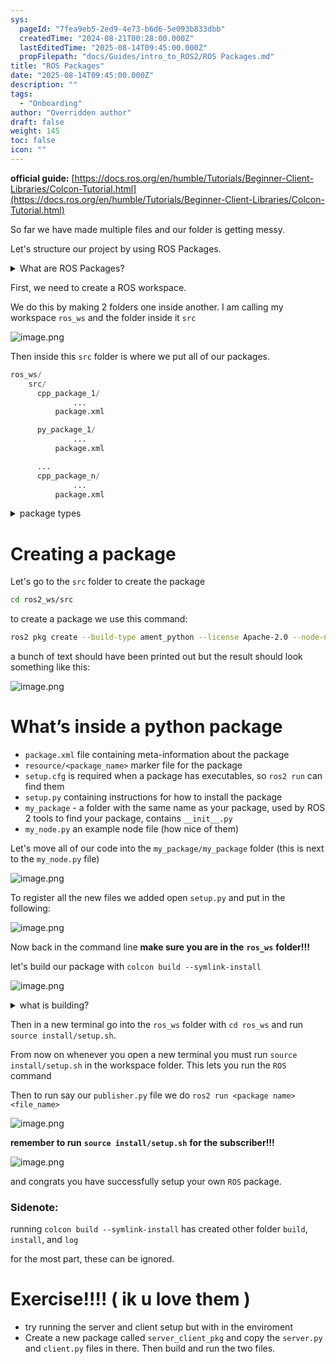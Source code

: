```yaml
---
sys:
  pageId: "7fea9eb5-2ed9-4e73-b6d6-5e093b833dbb"
  createdTime: "2024-08-21T00:28:00.000Z"
  lastEditedTime: "2025-08-14T09:45:00.000Z"
  propFilepath: "docs/Guides/intro_to_ROS2/ROS Packages.md"
title: "ROS Packages"
date: "2025-08-14T09:45:00.000Z"
description: ""
tags:
  - "Onboarding"
author: "Overridden author"
draft: false
weight: 145
toc: false
icon: ""
---
```


**official guide:** [https://docs.ros.org/en/humble/Tutorials/Beginner-Client-Libraries/Colcon-Tutorial.html](https://docs.ros.org/en/humble/Tutorials/Beginner-Client-Libraries/Colcon-Tutorial.html)

So far we have made multiple files and our folder is getting messy.

Let's structure our project by using ROS Packages.

<details>
      <summary>What are ROS Packages?</summary>
      ROS Packages are, as the name implies, packages of code that are highly sharable between ROS developers.
  </details>

First, we need to create a ROS workspace.

We do this by making 2 folders one inside another. I am calling my workspace `ros_ws` and the folder inside it `src`

![image.png](https://prod-files-secure.s3.us-west-2.amazonaws.com/d518164a-d88e-44d1-a4ee-3adb3bd8bce0/70706947-fd18-4537-a67b-e12946812d31/image.png?X-Amz-Algorithm=AWS4-HMAC-SHA256&X-Amz-Content-Sha256=UNSIGNED-PAYLOAD&X-Amz-Credential=ASIAZI2LB466U3MYHDJU%2F20250816%2Fus-west-2%2Fs3%2Faws4_request&X-Amz-Date=20250816T131935Z&X-Amz-Expires=3600&X-Amz-Security-Token=IQoJb3JpZ2luX2VjECgaCXVzLXdlc3QtMiJHMEUCIQD8aEQ9vWwX6eZacMyqWOtxw63dW7b49uPzdGlEAmSBXAIgI71icosfrmN8PRiHEh%2FChj9Q8usX%2B2ZM%2FgdEDLvCjRoq%2FwMIcRAAGgw2Mzc0MjMxODM4MDUiDGdCmDv6zd7QAZceLircAy1AdoVAnyQp295wWH7biv78hRKCccnxqwwUCsYYWhKoashdf9ry5E8HeJJHcvwSJxVf7OdIvrQgPmET%2BBK3IxE6Rv4p0v2U0zE7tPPdx17AiWwBg1TrkW2LsvZ0xS20d5Oey3iw82CFVZhIt3vMwd2Nx%2BRGsOaXy10bFUtD672HRvjc8R0PC2AlxHUGFQk5dgwCmJlDg%2FjSsMAc3AtHtbBPSyzhPjc16uF5VBpUNxxVebUgfxe8QN4IEf4L2UvjNRiYyGUatgf4ErZ1Tj1IW8NbtF%2Fw3jTnnwzqISsDB9uFHR5KmOfZYPkMiX9V4nkvRaBU7orndI13YTgkyUh%2B%2FLpf%2BXqaR1QBkKMlQ%2F6Yl2ROVaD5RU32QoxHYqqzpQTS7q6lWEk%2BIAB%2Bw9W0Ye%2BH%2FA72h3wtW4sfPvyyyaEgDTF%2BX7rOeVTsosp0uZpifRAw5JEazg1VsDykVxk1PH%2FJAwGBfoYhANm78NaTeZY5WtJbstejHAMiYGhq3FgZ5Q%2BGWizXd4qWgAEcq3Nha6xNjiea9QYuRfUNYpqXf2bIpFeZNum6HVKUpkwf33Y7hFnWyHnfUbfA7sNaUgO42Ysn61UWt8NLyU8WzvqXEk7meEdyTFsue86aFx41KyINMPH3gMUGOqUBvzeYUSjx53TVHXB8fC3HIORLMFgFhCYx%2FzRvbXSi4ArOfjoUnvuL%2BTgOre3aOW33URFNnowH5Ox4Xt6z0CcddqBQW3h8CupevlajoMp%2FXWP%2FP%2BYumlvdqFNpAzzii%2FCoDzFSH61c8PHqGfUnERNZ59%2FptrbSLrCu25tV5AJxqusN%2FHDwX7DQ5N5ouT9b73Vmh0jMeEgR87FRwyXmgG4A9i1OMtBI&X-Amz-Signature=8642ac2e9e102f5b650c471ca85db30bed0b640071fc189850c75b5e016b0132&X-Amz-SignedHeaders=host&x-amz-checksum-mode=ENABLED&x-id=GetObject)

Then inside this `src` folder is where we put all of our packages.

```python
ros_ws/
    src/
      cpp_package_1/
		      ...
          package.xml

      py_package_1/
		      ...
          package.xml

      ...
      cpp_package_n/
		      ...
          package.xml

```

<details>
      <summary>package types</summary>
      packages can be either `C++` or python.
  </details>

# Creating a package

Let's go to the `src` folder to create the package

```bash
cd ros2_ws/src
```

to create a package we use this command:

```bash
ros2 pkg create --build-type ament_python --license Apache-2.0 --node-name my_node my_package
```

a bunch of text should have been printed out but the result should look something like this:

![image.png](https://prod-files-secure.s3.us-west-2.amazonaws.com/d518164a-d88e-44d1-a4ee-3adb3bd8bce0/e6cf1e3f-8512-4a3e-b131-079f800bf3e8/image.png?X-Amz-Algorithm=AWS4-HMAC-SHA256&X-Amz-Content-Sha256=UNSIGNED-PAYLOAD&X-Amz-Credential=ASIAZI2LB466U3MYHDJU%2F20250816%2Fus-west-2%2Fs3%2Faws4_request&X-Amz-Date=20250816T131935Z&X-Amz-Expires=3600&X-Amz-Security-Token=IQoJb3JpZ2luX2VjECgaCXVzLXdlc3QtMiJHMEUCIQD8aEQ9vWwX6eZacMyqWOtxw63dW7b49uPzdGlEAmSBXAIgI71icosfrmN8PRiHEh%2FChj9Q8usX%2B2ZM%2FgdEDLvCjRoq%2FwMIcRAAGgw2Mzc0MjMxODM4MDUiDGdCmDv6zd7QAZceLircAy1AdoVAnyQp295wWH7biv78hRKCccnxqwwUCsYYWhKoashdf9ry5E8HeJJHcvwSJxVf7OdIvrQgPmET%2BBK3IxE6Rv4p0v2U0zE7tPPdx17AiWwBg1TrkW2LsvZ0xS20d5Oey3iw82CFVZhIt3vMwd2Nx%2BRGsOaXy10bFUtD672HRvjc8R0PC2AlxHUGFQk5dgwCmJlDg%2FjSsMAc3AtHtbBPSyzhPjc16uF5VBpUNxxVebUgfxe8QN4IEf4L2UvjNRiYyGUatgf4ErZ1Tj1IW8NbtF%2Fw3jTnnwzqISsDB9uFHR5KmOfZYPkMiX9V4nkvRaBU7orndI13YTgkyUh%2B%2FLpf%2BXqaR1QBkKMlQ%2F6Yl2ROVaD5RU32QoxHYqqzpQTS7q6lWEk%2BIAB%2Bw9W0Ye%2BH%2FA72h3wtW4sfPvyyyaEgDTF%2BX7rOeVTsosp0uZpifRAw5JEazg1VsDykVxk1PH%2FJAwGBfoYhANm78NaTeZY5WtJbstejHAMiYGhq3FgZ5Q%2BGWizXd4qWgAEcq3Nha6xNjiea9QYuRfUNYpqXf2bIpFeZNum6HVKUpkwf33Y7hFnWyHnfUbfA7sNaUgO42Ysn61UWt8NLyU8WzvqXEk7meEdyTFsue86aFx41KyINMPH3gMUGOqUBvzeYUSjx53TVHXB8fC3HIORLMFgFhCYx%2FzRvbXSi4ArOfjoUnvuL%2BTgOre3aOW33URFNnowH5Ox4Xt6z0CcddqBQW3h8CupevlajoMp%2FXWP%2FP%2BYumlvdqFNpAzzii%2FCoDzFSH61c8PHqGfUnERNZ59%2FptrbSLrCu25tV5AJxqusN%2FHDwX7DQ5N5ouT9b73Vmh0jMeEgR87FRwyXmgG4A9i1OMtBI&X-Amz-Signature=903e36957c1721605c6121dd4f164a36250411f9e47072ed3400c93ab78bf169&X-Amz-SignedHeaders=host&x-amz-checksum-mode=ENABLED&x-id=GetObject)

# What’s inside a python package

- `package.xml` file containing meta-information about the package
- `resource/<package_name>` marker file for the package
- `setup.cfg` is required when a package has executables, so `ros2 run` can find them
- `setup.py` containing instructions for how to install the package
- `my_package` - a folder with the same name as your package, used by ROS 2 tools to find your package, contains `__init__.py`
- `my_node.py` an example node file (how nice of them)

Let's move all of our code into the `my_package/my_package` folder (this is next to the `my_node.py` file)

![image.png](https://prod-files-secure.s3.us-west-2.amazonaws.com/d518164a-d88e-44d1-a4ee-3adb3bd8bce0/9ce58f11-0da9-4d3e-b86d-506a9685d378/image.png?X-Amz-Algorithm=AWS4-HMAC-SHA256&X-Amz-Content-Sha256=UNSIGNED-PAYLOAD&X-Amz-Credential=ASIAZI2LB466U3MYHDJU%2F20250816%2Fus-west-2%2Fs3%2Faws4_request&X-Amz-Date=20250816T131935Z&X-Amz-Expires=3600&X-Amz-Security-Token=IQoJb3JpZ2luX2VjECgaCXVzLXdlc3QtMiJHMEUCIQD8aEQ9vWwX6eZacMyqWOtxw63dW7b49uPzdGlEAmSBXAIgI71icosfrmN8PRiHEh%2FChj9Q8usX%2B2ZM%2FgdEDLvCjRoq%2FwMIcRAAGgw2Mzc0MjMxODM4MDUiDGdCmDv6zd7QAZceLircAy1AdoVAnyQp295wWH7biv78hRKCccnxqwwUCsYYWhKoashdf9ry5E8HeJJHcvwSJxVf7OdIvrQgPmET%2BBK3IxE6Rv4p0v2U0zE7tPPdx17AiWwBg1TrkW2LsvZ0xS20d5Oey3iw82CFVZhIt3vMwd2Nx%2BRGsOaXy10bFUtD672HRvjc8R0PC2AlxHUGFQk5dgwCmJlDg%2FjSsMAc3AtHtbBPSyzhPjc16uF5VBpUNxxVebUgfxe8QN4IEf4L2UvjNRiYyGUatgf4ErZ1Tj1IW8NbtF%2Fw3jTnnwzqISsDB9uFHR5KmOfZYPkMiX9V4nkvRaBU7orndI13YTgkyUh%2B%2FLpf%2BXqaR1QBkKMlQ%2F6Yl2ROVaD5RU32QoxHYqqzpQTS7q6lWEk%2BIAB%2Bw9W0Ye%2BH%2FA72h3wtW4sfPvyyyaEgDTF%2BX7rOeVTsosp0uZpifRAw5JEazg1VsDykVxk1PH%2FJAwGBfoYhANm78NaTeZY5WtJbstejHAMiYGhq3FgZ5Q%2BGWizXd4qWgAEcq3Nha6xNjiea9QYuRfUNYpqXf2bIpFeZNum6HVKUpkwf33Y7hFnWyHnfUbfA7sNaUgO42Ysn61UWt8NLyU8WzvqXEk7meEdyTFsue86aFx41KyINMPH3gMUGOqUBvzeYUSjx53TVHXB8fC3HIORLMFgFhCYx%2FzRvbXSi4ArOfjoUnvuL%2BTgOre3aOW33URFNnowH5Ox4Xt6z0CcddqBQW3h8CupevlajoMp%2FXWP%2FP%2BYumlvdqFNpAzzii%2FCoDzFSH61c8PHqGfUnERNZ59%2FptrbSLrCu25tV5AJxqusN%2FHDwX7DQ5N5ouT9b73Vmh0jMeEgR87FRwyXmgG4A9i1OMtBI&X-Amz-Signature=c633042e8dedebbac3c26c42ea018bd11f694009928cec1c3c0f0c8773909fef&X-Amz-SignedHeaders=host&x-amz-checksum-mode=ENABLED&x-id=GetObject)

To register all the new files we added open `setup.py` and put in the following:

![image.png](https://prod-files-secure.s3.us-west-2.amazonaws.com/d518164a-d88e-44d1-a4ee-3adb3bd8bce0/1cd7c262-4cae-4496-9d75-c178537d24a2/image.png?X-Amz-Algorithm=AWS4-HMAC-SHA256&X-Amz-Content-Sha256=UNSIGNED-PAYLOAD&X-Amz-Credential=ASIAZI2LB466U3MYHDJU%2F20250816%2Fus-west-2%2Fs3%2Faws4_request&X-Amz-Date=20250816T131935Z&X-Amz-Expires=3600&X-Amz-Security-Token=IQoJb3JpZ2luX2VjECgaCXVzLXdlc3QtMiJHMEUCIQD8aEQ9vWwX6eZacMyqWOtxw63dW7b49uPzdGlEAmSBXAIgI71icosfrmN8PRiHEh%2FChj9Q8usX%2B2ZM%2FgdEDLvCjRoq%2FwMIcRAAGgw2Mzc0MjMxODM4MDUiDGdCmDv6zd7QAZceLircAy1AdoVAnyQp295wWH7biv78hRKCccnxqwwUCsYYWhKoashdf9ry5E8HeJJHcvwSJxVf7OdIvrQgPmET%2BBK3IxE6Rv4p0v2U0zE7tPPdx17AiWwBg1TrkW2LsvZ0xS20d5Oey3iw82CFVZhIt3vMwd2Nx%2BRGsOaXy10bFUtD672HRvjc8R0PC2AlxHUGFQk5dgwCmJlDg%2FjSsMAc3AtHtbBPSyzhPjc16uF5VBpUNxxVebUgfxe8QN4IEf4L2UvjNRiYyGUatgf4ErZ1Tj1IW8NbtF%2Fw3jTnnwzqISsDB9uFHR5KmOfZYPkMiX9V4nkvRaBU7orndI13YTgkyUh%2B%2FLpf%2BXqaR1QBkKMlQ%2F6Yl2ROVaD5RU32QoxHYqqzpQTS7q6lWEk%2BIAB%2Bw9W0Ye%2BH%2FA72h3wtW4sfPvyyyaEgDTF%2BX7rOeVTsosp0uZpifRAw5JEazg1VsDykVxk1PH%2FJAwGBfoYhANm78NaTeZY5WtJbstejHAMiYGhq3FgZ5Q%2BGWizXd4qWgAEcq3Nha6xNjiea9QYuRfUNYpqXf2bIpFeZNum6HVKUpkwf33Y7hFnWyHnfUbfA7sNaUgO42Ysn61UWt8NLyU8WzvqXEk7meEdyTFsue86aFx41KyINMPH3gMUGOqUBvzeYUSjx53TVHXB8fC3HIORLMFgFhCYx%2FzRvbXSi4ArOfjoUnvuL%2BTgOre3aOW33URFNnowH5Ox4Xt6z0CcddqBQW3h8CupevlajoMp%2FXWP%2FP%2BYumlvdqFNpAzzii%2FCoDzFSH61c8PHqGfUnERNZ59%2FptrbSLrCu25tV5AJxqusN%2FHDwX7DQ5N5ouT9b73Vmh0jMeEgR87FRwyXmgG4A9i1OMtBI&X-Amz-Signature=9d92952c65ff7a191591f84728a4aafffae311f8985a165184962e6613f551c4&X-Amz-SignedHeaders=host&x-amz-checksum-mode=ENABLED&x-id=GetObject)

Now back in the command line **make sure you are in the** **`ros_ws`** **folder!!!**

let's build our package with `colcon build --symlink-install`

![image.png](https://prod-files-secure.s3.us-west-2.amazonaws.com/d518164a-d88e-44d1-a4ee-3adb3bd8bce0/2f2a0d27-b173-48fd-b189-5f5c0ce65619/image.png?X-Amz-Algorithm=AWS4-HMAC-SHA256&X-Amz-Content-Sha256=UNSIGNED-PAYLOAD&X-Amz-Credential=ASIAZI2LB466U3MYHDJU%2F20250816%2Fus-west-2%2Fs3%2Faws4_request&X-Amz-Date=20250816T131935Z&X-Amz-Expires=3600&X-Amz-Security-Token=IQoJb3JpZ2luX2VjECgaCXVzLXdlc3QtMiJHMEUCIQD8aEQ9vWwX6eZacMyqWOtxw63dW7b49uPzdGlEAmSBXAIgI71icosfrmN8PRiHEh%2FChj9Q8usX%2B2ZM%2FgdEDLvCjRoq%2FwMIcRAAGgw2Mzc0MjMxODM4MDUiDGdCmDv6zd7QAZceLircAy1AdoVAnyQp295wWH7biv78hRKCccnxqwwUCsYYWhKoashdf9ry5E8HeJJHcvwSJxVf7OdIvrQgPmET%2BBK3IxE6Rv4p0v2U0zE7tPPdx17AiWwBg1TrkW2LsvZ0xS20d5Oey3iw82CFVZhIt3vMwd2Nx%2BRGsOaXy10bFUtD672HRvjc8R0PC2AlxHUGFQk5dgwCmJlDg%2FjSsMAc3AtHtbBPSyzhPjc16uF5VBpUNxxVebUgfxe8QN4IEf4L2UvjNRiYyGUatgf4ErZ1Tj1IW8NbtF%2Fw3jTnnwzqISsDB9uFHR5KmOfZYPkMiX9V4nkvRaBU7orndI13YTgkyUh%2B%2FLpf%2BXqaR1QBkKMlQ%2F6Yl2ROVaD5RU32QoxHYqqzpQTS7q6lWEk%2BIAB%2Bw9W0Ye%2BH%2FA72h3wtW4sfPvyyyaEgDTF%2BX7rOeVTsosp0uZpifRAw5JEazg1VsDykVxk1PH%2FJAwGBfoYhANm78NaTeZY5WtJbstejHAMiYGhq3FgZ5Q%2BGWizXd4qWgAEcq3Nha6xNjiea9QYuRfUNYpqXf2bIpFeZNum6HVKUpkwf33Y7hFnWyHnfUbfA7sNaUgO42Ysn61UWt8NLyU8WzvqXEk7meEdyTFsue86aFx41KyINMPH3gMUGOqUBvzeYUSjx53TVHXB8fC3HIORLMFgFhCYx%2FzRvbXSi4ArOfjoUnvuL%2BTgOre3aOW33URFNnowH5Ox4Xt6z0CcddqBQW3h8CupevlajoMp%2FXWP%2FP%2BYumlvdqFNpAzzii%2FCoDzFSH61c8PHqGfUnERNZ59%2FptrbSLrCu25tV5AJxqusN%2FHDwX7DQ5N5ouT9b73Vmh0jMeEgR87FRwyXmgG4A9i1OMtBI&X-Amz-Signature=1bfd79d3714b0ba814b1eea34e9dcd3e2f39fb781e94132211696f390382d286&X-Amz-SignedHeaders=host&x-amz-checksum-mode=ENABLED&x-id=GetObject)

<details>

<summary>what is building?</summary>

if you are a CS major at Rose-Hulman you will learn the answer to this in CSSE132

but TLDR; is it combines all the code files into one program that can be run easily 

</details>

Then in a new terminal go into the `ros_ws` folder with `cd ros_ws` and run `source install/setup.sh`. 

From now on whenever you open a new terminal you must run `source install/setup.sh` in the workspace folder. This lets you run the `ROS` command

Then to run say our `publisher.py` file we do `ros2 run <package name> <file_name>`

![image.png](https://prod-files-secure.s3.us-west-2.amazonaws.com/d518164a-d88e-44d1-a4ee-3adb3bd8bce0/4f4b1219-3a44-4632-aa0a-ce3471699f59/image.png?X-Amz-Algorithm=AWS4-HMAC-SHA256&X-Amz-Content-Sha256=UNSIGNED-PAYLOAD&X-Amz-Credential=ASIAZI2LB466U3MYHDJU%2F20250816%2Fus-west-2%2Fs3%2Faws4_request&X-Amz-Date=20250816T131935Z&X-Amz-Expires=3600&X-Amz-Security-Token=IQoJb3JpZ2luX2VjECgaCXVzLXdlc3QtMiJHMEUCIQD8aEQ9vWwX6eZacMyqWOtxw63dW7b49uPzdGlEAmSBXAIgI71icosfrmN8PRiHEh%2FChj9Q8usX%2B2ZM%2FgdEDLvCjRoq%2FwMIcRAAGgw2Mzc0MjMxODM4MDUiDGdCmDv6zd7QAZceLircAy1AdoVAnyQp295wWH7biv78hRKCccnxqwwUCsYYWhKoashdf9ry5E8HeJJHcvwSJxVf7OdIvrQgPmET%2BBK3IxE6Rv4p0v2U0zE7tPPdx17AiWwBg1TrkW2LsvZ0xS20d5Oey3iw82CFVZhIt3vMwd2Nx%2BRGsOaXy10bFUtD672HRvjc8R0PC2AlxHUGFQk5dgwCmJlDg%2FjSsMAc3AtHtbBPSyzhPjc16uF5VBpUNxxVebUgfxe8QN4IEf4L2UvjNRiYyGUatgf4ErZ1Tj1IW8NbtF%2Fw3jTnnwzqISsDB9uFHR5KmOfZYPkMiX9V4nkvRaBU7orndI13YTgkyUh%2B%2FLpf%2BXqaR1QBkKMlQ%2F6Yl2ROVaD5RU32QoxHYqqzpQTS7q6lWEk%2BIAB%2Bw9W0Ye%2BH%2FA72h3wtW4sfPvyyyaEgDTF%2BX7rOeVTsosp0uZpifRAw5JEazg1VsDykVxk1PH%2FJAwGBfoYhANm78NaTeZY5WtJbstejHAMiYGhq3FgZ5Q%2BGWizXd4qWgAEcq3Nha6xNjiea9QYuRfUNYpqXf2bIpFeZNum6HVKUpkwf33Y7hFnWyHnfUbfA7sNaUgO42Ysn61UWt8NLyU8WzvqXEk7meEdyTFsue86aFx41KyINMPH3gMUGOqUBvzeYUSjx53TVHXB8fC3HIORLMFgFhCYx%2FzRvbXSi4ArOfjoUnvuL%2BTgOre3aOW33URFNnowH5Ox4Xt6z0CcddqBQW3h8CupevlajoMp%2FXWP%2FP%2BYumlvdqFNpAzzii%2FCoDzFSH61c8PHqGfUnERNZ59%2FptrbSLrCu25tV5AJxqusN%2FHDwX7DQ5N5ouT9b73Vmh0jMeEgR87FRwyXmgG4A9i1OMtBI&X-Amz-Signature=2c3feecf538cca1333eb419c137678094807ca21d18c65543eb9668e04053184&X-Amz-SignedHeaders=host&x-amz-checksum-mode=ENABLED&x-id=GetObject)

**remember to run** **`source install/setup.sh`** **for the subscriber!!!**

![image.png](https://prod-files-secure.s3.us-west-2.amazonaws.com/d518164a-d88e-44d1-a4ee-3adb3bd8bce0/02121119-dad4-49ec-8356-c956108b4243/image.png?X-Amz-Algorithm=AWS4-HMAC-SHA256&X-Amz-Content-Sha256=UNSIGNED-PAYLOAD&X-Amz-Credential=ASIAZI2LB466U3MYHDJU%2F20250816%2Fus-west-2%2Fs3%2Faws4_request&X-Amz-Date=20250816T131935Z&X-Amz-Expires=3600&X-Amz-Security-Token=IQoJb3JpZ2luX2VjECgaCXVzLXdlc3QtMiJHMEUCIQD8aEQ9vWwX6eZacMyqWOtxw63dW7b49uPzdGlEAmSBXAIgI71icosfrmN8PRiHEh%2FChj9Q8usX%2B2ZM%2FgdEDLvCjRoq%2FwMIcRAAGgw2Mzc0MjMxODM4MDUiDGdCmDv6zd7QAZceLircAy1AdoVAnyQp295wWH7biv78hRKCccnxqwwUCsYYWhKoashdf9ry5E8HeJJHcvwSJxVf7OdIvrQgPmET%2BBK3IxE6Rv4p0v2U0zE7tPPdx17AiWwBg1TrkW2LsvZ0xS20d5Oey3iw82CFVZhIt3vMwd2Nx%2BRGsOaXy10bFUtD672HRvjc8R0PC2AlxHUGFQk5dgwCmJlDg%2FjSsMAc3AtHtbBPSyzhPjc16uF5VBpUNxxVebUgfxe8QN4IEf4L2UvjNRiYyGUatgf4ErZ1Tj1IW8NbtF%2Fw3jTnnwzqISsDB9uFHR5KmOfZYPkMiX9V4nkvRaBU7orndI13YTgkyUh%2B%2FLpf%2BXqaR1QBkKMlQ%2F6Yl2ROVaD5RU32QoxHYqqzpQTS7q6lWEk%2BIAB%2Bw9W0Ye%2BH%2FA72h3wtW4sfPvyyyaEgDTF%2BX7rOeVTsosp0uZpifRAw5JEazg1VsDykVxk1PH%2FJAwGBfoYhANm78NaTeZY5WtJbstejHAMiYGhq3FgZ5Q%2BGWizXd4qWgAEcq3Nha6xNjiea9QYuRfUNYpqXf2bIpFeZNum6HVKUpkwf33Y7hFnWyHnfUbfA7sNaUgO42Ysn61UWt8NLyU8WzvqXEk7meEdyTFsue86aFx41KyINMPH3gMUGOqUBvzeYUSjx53TVHXB8fC3HIORLMFgFhCYx%2FzRvbXSi4ArOfjoUnvuL%2BTgOre3aOW33URFNnowH5Ox4Xt6z0CcddqBQW3h8CupevlajoMp%2FXWP%2FP%2BYumlvdqFNpAzzii%2FCoDzFSH61c8PHqGfUnERNZ59%2FptrbSLrCu25tV5AJxqusN%2FHDwX7DQ5N5ouT9b73Vmh0jMeEgR87FRwyXmgG4A9i1OMtBI&X-Amz-Signature=3896f569b9a9eb2a525d0f93c8d126bd7768efa7441216301f7932c822bb36db&X-Amz-SignedHeaders=host&x-amz-checksum-mode=ENABLED&x-id=GetObject)

and congrats you have successfully setup your own `ROS` package.

### Sidenote:

running `colcon build --symlink-install` has created other folder `build`, `install`, and `log`

for the most part, these can be ignored.

# Exercise!!!! ( ik u love them )

- try running the server and client setup but with in the enviroment
- Create a new package called `server_client_pkg` and copy the `server.py` and `client.py` files in there. Then build and run the two files.
